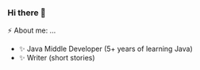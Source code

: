 ### Hi there 👋
⚡ About me: ...
- ✨ Java Middle Developer (5+ years of learning Java)
- ✨ Writer (short stories)
